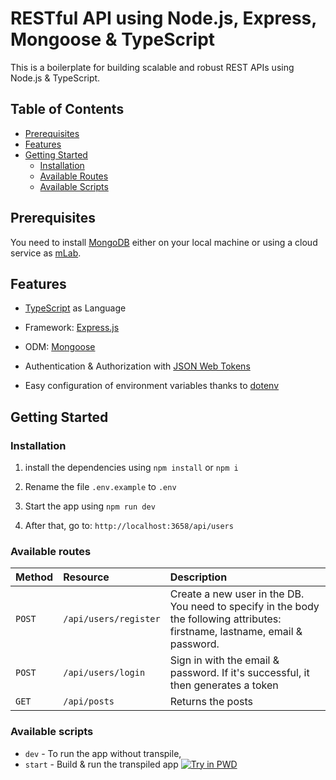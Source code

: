 # RESTful API using Node.js, Express, Mongoose & TypeScript

This is a boilerplate for building scalable and robust REST APIs using Node.js & TypeScript.

## Table of Contents

- [Prerequisites](#prerequisites)
- [Features](#features)
- [Getting Started](#getting-started)
  - [Installation](#installation)
  - [Available Routes](#available-routes)
  - [Available Scripts](#available-scripts)

## Prerequisites

You need to install [MongoDB](https://docs.mongodb.com/manual/administration/install-community/) either on your local machine or using a cloud service as [mLab](https://mlab.com/).

## Features

- [TypeScript](https://www.typescriptlang.org/) as Language

- Framework: [Express.js](https://expressjs.com/)

- ODM: [Mongoose](https://mongoosejs.com/)

- Authentication & Authorization with [JSON Web Tokens](https://jwt.io/)

- Easy configuration of environment variables thanks to [dotenv](https://github.com/motdotla/dotenv)

## Getting Started

### Installation

1. install the dependencies using `npm install` or `npm i`

2. Rename the file `.env.example` to `.env`

3. Start the app using `npm run dev`

4. After that, go to: `http://localhost:3658/api/users`



### Available routes

| Method   | Resource                  | Description                                                                                                                       |
| :------- | :--------------           | :------------------------------------------------------------------------------------------------------------------------------------------ |
| `POST`   | `/api/users/register`     | Create a new user in the DB. You need to specify in the body the following attributes: firstname, lastname, email & password.                                                                               |
| `POST`   | `/api/users/login`        | Sign in with the email & password. If it's successful, it then generates a token                                         |
| `GET`    | `/api/posts`              | Returns the posts                                      |     

### Available scripts

- `dev` - To run the app without transpile,
- `start` - Build & run the transpiled app
[![Try in PWD](https://raw.githubusercontent.com/play-with-docker/stacks/master/assets/images/button.png)](https://labs.play-with-docker.com/?stack=https://github.com/DamilolaAlao/TypeScript-Rest-API-with-Express.js-JWT/blob/master/docker-compose.yml)
